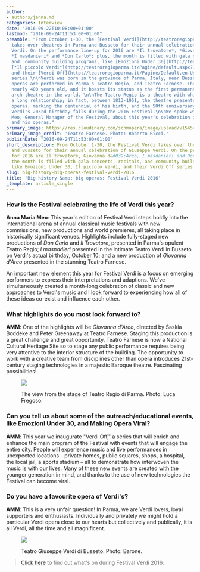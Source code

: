 ```yaml
---
author:
- authors/jenna.md
categories: Interview
date: "2016-09-22T10:08:00+01:00"
lastmod: "2016-09-24T11:53:00+01:00"
preamble: "From October 1-30, the [Festival Verdi](http://teatroregioparma.it/Default.en-Us.aspx)
  takes over theatres in Parma and Busseto for their annual celebration of Giuseppe
  Verdi. On the performance line-up for 2016 are *Il trovatore*, *Giovanna d'Arco*,
  *I masdanieri* and *Don Carlo*; plus, the month is filled with gala concerts, recitals,
  and  community building programs, like [Emozioni Under 30](http://teatroregioparma.it/Pagine/Default.aspx?idPagina=315),
  [*Il piccolo Verdi*](http://teatroregioparma.it/Pagine/default.aspx?IdPagina=312),
  and their [Verdi Off](http://teatroregioparma.it/Pagine/Default.en-Us.aspx?idPagina=684)
  series.\n\nVerdi was born in the province of Parma, Italy, near Busseto, and the
  operas are performed in Parma's Teatro Regio, and Teatro Farnese. The Farnese is
  nearly 400 years old, and it boasts its status as the first permanent proscenium
  arch theatre in the world. \n\nThe Teatro Regio is a theatre with which Verdi had
  a long relationship; in fact, between 1813-1951, the theatre presented *only* Verdi's
  operas, marking the centennial of his birth, and the 50th anniversary of his death.
  Verdi's 203rd birthday falls during the 2016 Festival.\n\nWe spoke with Anna Maria
  Meo, General Manager of the Festival, about this year's celebration of Giuseppe
  and his operas."
primary_image: https://res.cloudinary.com/schmopera/image/upload/v1545409169/media/webhook-uploads/1474535502317/2016-09-22---Square---Teatro-Farnese-ph-Roberto-Ricci.jpg.jpg
primary_image_credit: 'Teatro Farnese. Photo: Roberto Ricci.'
publishDate: "2016-09-24T11:53:00+01:00"
short_description: From October 1-30, the Festival Verdi takes over theatres in Parma
  and Busseto for their annual celebration of Giuseppe Verdi. On the performance line-up
  for 2016 are Il trovatore, Giovanna d&#039;Arco, I masdanieri and Don Carlo; plus,
  the month is filled with gala concerts, recitals, and community building programs,
  like Emozioni Under 30, Il piccolo Verdi, and their Verdi Off series.
slug: big-history-big-operas-festival-verdi-2016
title: 'Big history &amp; big operas: Festival Verdi 2016'
_template: article_single
---
```


### How is the Festival celebrating the life of Verdi this year?

**Anna Maria Meo**: This year's edition of Festival Verdi steps boldly into the international arena of annual classical music festivals with new commissions, new productions and world premieres, all taking place in historically significant venues. Highlights include fully-staged new productions of *Don Carlo* and *Il Trovatore*, presented in Parma's opulent Teatro Regio; *I masnadieri* presented in the intimate Teatro Verdi in Busseto on Verdi's actual birthday, October 10; and a new production of *Giovanna d'Arco* presented in the stunning Teatro Farnese.

An important new element this year for Festival Verdi is a focus on emerging performers to express their interpretations and adaptions. We've simultaneously created a month-long celebration of classic and new approaches to Verdi's music and I look forward to experiencing how all of these ideas co-exist and influence each other.   

### What highlights do you most look forward to?

**AMM**: One of the highlights will be *Giovanna d'Arco*, directed by Saskia Boddeke and Peter Greenaway at Teatro Farnese. Staging this production is a great challenge and great opportunity. Teatro Farnese is now a National Cultural Heritage Site so to stage any public performance requires being very attentive to the interior structure of the building. The opportunity to work with a creative team from disciplines other than opera introduces 21st-century staging technologies in a majestic Baroque theatre. Fascinating possibilities!

<figure data-type="image">

![](https://res.cloudinary.com/schmopera/image/upload/v1545409169/media/webhook-uploads/1474535673800/2016-09-22---Teatro-Regio-di-Parma-ph-Luca--Fregoso.jpg.jpg)<figcaption>The view from the stage of Teatro Regio di Parma. Photo: Luca Fregoso.</figcaption>
</figure>

### Can you tell us about some of the outreach/educational events, like Emozioni Under 30, and Making Opera Viral?

**AMM**: This year we inaugurate "Verdi Off," a series that will enrich and enhance the main program of the Festival with events that will engage the entire city. People will experience music and live performances in unexpected locations – private homes, public squares, shops, a hospital, the local jail, a sports stadium – all to demonstrate how interwoven the music is with our lives. Many of these new events are created with the younger generation in mind, and thanks to the use of new technologies the Festival can become viral. 

### Do you have a favourite opera of Verdi's?

**AMM**: This is a very unfair question!  In Parma, we are Verdi lovers, loyal supporters and enthusiasts. Individually and privately we might hold a particular Verdi opera close to our hearts but collectively and publically, it is all Verdi, all the time and all magnificent.

<figure data-type="image">

![](https://res.cloudinary.com/schmopera/image/upload/v1545409169/media/webhook-uploads/1474535755480/2016-09-22---Teatro-Giuseppe-Verdi-di-Busseto-ph-Barone.jpg.jpg)

<figcaption>Teatro Giuseppe Verdi di Busseto. Photo: Barone.</figcaption>
</figure>

>[Click here](http://teatroregioparma.it/Pagine/Default.aspx?idPagina=326) to find out what's on during Festival Verdi 2016.
